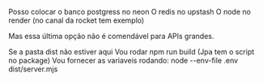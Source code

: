 Posso colocar o banco postgress no neon
O redis no upstash
O node no render (no canal da rocket tem exemplo)

Mas essa última opção não é comendável para APIs grandes.

Se a pasta dist não estiver aqui
Vou rodar npm run build (Jpa tem o script no package)
Vou fornecer as variaveis rodando:
node --env-file .env dist/server.mjs
